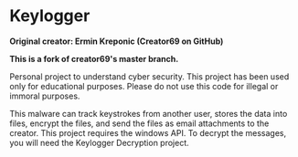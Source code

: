 # Keylogger

**Original creator: Ermin Kreponic (Creator69 on GitHub)**

**This is a fork of creator69's master branch.**

Personal project to understand cyber security. This project has been used only for educational purposes. Please do not use this code for illegal or immoral purposes.

This malware can track keystrokes from another user, stores the data into files, encrypt the files, and send the files as email attachments to the creator. This project requires the windows API. To decrypt the messages, you will need the Keylogger Decryption project.
